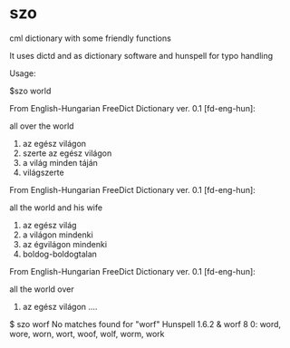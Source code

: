 # szo
cml dictionary with some friendly functions

It uses dictd and as dictionary software and hunspell for typo handling

Usage:

$szo world

From English-Hungarian FreeDict Dictionary ver. 0.1 [fd-eng-hun]:

  all over the world
  1. az egész világon
  2. szerte az egész világon
  3. a világ minden táján
  4. világszerte

From English-Hungarian FreeDict Dictionary ver. 0.1 [fd-eng-hun]:

  all the world and his wife
  1. az egész világ
  2. a világon mindenki
  3. az égvilágon mindenki
  4. boldog-boldogtalan

From English-Hungarian FreeDict Dictionary ver. 0.1 [fd-eng-hun]:

  all the world over
  1. az egész világon
  ....
  

$ szo worf
No matches found for "worf"
Hunspell 1.6.2
& worf 8 0: word, wore, worn, wort, woof, wolf, worm, work
